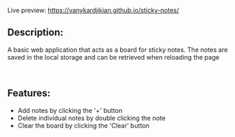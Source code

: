 Live preview: https://vanykardjikian.github.io/sticky-notes/
<br>

__<h2>Description:</h2>__


<p>A basic web application that acts as a board for sticky notes. The notes are saved in the local storage and can be retrieved when reloading the page</p>
<br>

__<h2>Features:</h2>__


+ Add notes by clicking the '+' button
+ Delete individual notes by double clicking the note
+ Clear the board by clicking the 'Clear' button